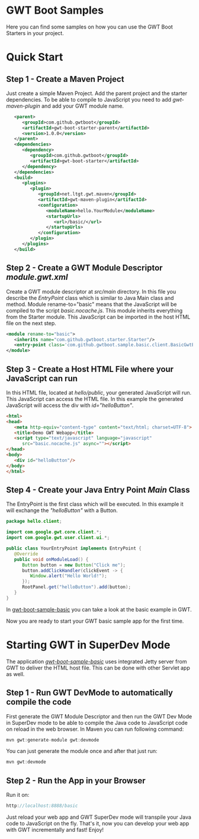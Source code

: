 # GWT Boot Samples

Here you can find some samples on how you can use the GWT Boot Starters in 
your project.

# Quick Start

## Step 1 - Create a Maven Project

Just create a simple Maven Project. Add the parent project and the 
starter dependencies. To be able to compile to JavaScript you
need to add _gwt-maven-plugin_ and add your GWT module name.

```xml
   <parent>
      <groupId>com.github.gwtboot</groupId>
      <artifactId>gwt-boot-starter-parent</artifactId>
      <version>1.0.0</version>
   </parent>
   <dependencies>
      <dependency>
         <groupId>com.github.gwtboot</groupId>
         <artifactId>gwt-boot-starter</artifactId>
      </dependency>
   </dependencies>
   <build>
      <plugins>
         <plugin>
            <groupId>net.ltgt.gwt.maven</groupId>
            <artifactId>gwt-maven-plugin</artifactId>
            <configuration>
               <moduleName>hello.YourModule</moduleName>
               <startupUrls>
                  <url>/basic/</url>
               </startupUrls>
            </configuration>
         </plugin>
      </plugins>
   </build>
```

## Step 2 - Create a GWT Module Descriptor _module.gwt.xml_

Create a GWT module descriptor at _src/main_ directory. In this file
you describe the _EntryPoint_ class which is similar to Java Main class
and method. Module rename-to="basic" means that the JavaScript will
be compiled to the script _basic.nocache.js_. This module inherits
everything from the Starter module. This JavaScript
can be imported in the host HTML file on the next step.

```xml
<module rename-to="basic">
   <inherits name="com.github.gwtboot.starter.Starter"/>
   <entry-point class='com.github.gwtboot.sample.basic.client.BasicGwtEntryPoint'/>
</module>
```

## Step 3 - Create a Host HTML File where your JavaScript can run

In this HTML file, located at _hello/public_, your generated JavaScript will run. 
This JavaScript can access the HTML file. In this example the generated JavaScript
will access the div with _id="helloButton"_. 

```html
<html>
<head>
   <meta http-equiv="content-type" content="text/html; charset=UTF-8">
   <title>Demo GWT Webapp</title>
   <script type="text/javascript" language="javascript" 
      src="basic.nocache.js" async=""></script>
</head>
<body>
   <div id="helloButton"/>
</body>
</html>
```

## Step 4 - Create your Java Entry Point _Main_ Class

The EntryPoint is the first class which will be executed. 
In this example it will exchange the _"helloButton"_ with a
Button.

```java
package hello.client;

import com.google.gwt.core.client.*;
import com.google.gwt.user.client.ui.*;

public class YourEntryPoint implements EntryPoint {
   @Override
   public void onModuleLoad() {
      Button button = new Button("Click me");
      button.addClickHandler(clickEvent -> { 
         Window.alert("Hello World!"); 
      });
      RootPanel.get("helloButton").add(button);
   }
}

```

In [gwt-boot-sample-basic](https://github.com/gwtboot/gwt-boot-samples/tree/master/gwt-boot-sample-basic) 
you can take a look at the basic example in GWT.

Now you are ready to start your GWT basic sample app for the first time.

# Starting GWT in SuperDev Mode

The application _[gwt-boot-sample-basic](https://github.com/gwtboot/gwt-boot-samples/tree/master/gwt-boot-sample-basic)_ 
uses integrated Jetty server from GWT to deliver the HTML host file. 
This can be done with other Servlet app as well.

## Step 1 - Run GWT DevMode to automatically compile the code

First generate the GWT Module Descriptor and then run the GWT Dev Mode 
in SuperDev mode to be able to compile the Java code to JavaScript code 
on reload in the web browser. In Maven you can run following command:

```java
mvn gwt:generate-module gwt:devmode
```

You can just generate the module once and after that just run:

```java
mvn gwt:devmode
```

## Step 2 - Run the App in your Browser

Run it on:

```java
http://localhost:8888/basic
```

Just reload your web app and GWT SuperDev mode will transpile your
Java code to JavaScript on the fly. That's it, now you can develop 
your web app with GWT incrementally and fast! Enjoy! 